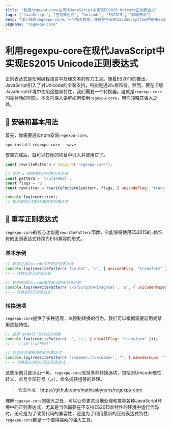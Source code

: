 ```yaml
---
title: "利用regexpu-core在现代JavaScript中实现ES2015 Unicode正则表达式"
tags: ["JavaScript", "正则表达式", "Unicode", "ES2015", "前端开发"]
desc: "深入探索regexpu-core，一个强大的库，使得在今日的JavaScript代码中使用ES2015 Unicode 正则表达式成为可能。"
pkgName: "regexpu-core"
---
```


# 利用regexpu-core在现代JavaScript中实现ES2015 Unicode正则表达式

正则表达式是任何编程语言中处理文本的有力工具。随着ES2015的推出，JavaScript引入了对Unicode的全新支持，特别是通过`u`修饰符。然而，要在旧版JavaScript环境中使用这些新特性，我们需要一个转换器。这就是`regexpu-core`闪亮登场的时刻。本文将深入讲解如何使用`regexpu-core`，带你领略其强大之处。

## 🚀 安装和基本用法

首先，你需要通过npm安装`regexpu-core`。

```shell
npm install regexpu-core --save
```

安装完成后，就可以在你的项目中引入并使用它了。

```javascript
const rewritePattern = require('regexpu-core');

// 使用`u`修饰符的正则表达式示例
const pattern = '\\u{1F680}';
const flags = 'u';
const rewritten = rewritePattern(pattern, flags, { unicodeFlag: "transform" });

console.log(rewritten);
// 输出转换后的ES5兼容正则表达式
```

## 🌟 重写正则表达式

`regexpu-core`的核心功能是`rewritePattern`函数，它能够将使用ES2015的`u`修饰符的正则表达式转换为ES5兼容的形式。

### 基本示例

```javascript
// 转换包含Unicode字符的正则表达式
console.log(rewritePattern('foo.bar', 'u', { unicodeFlag: "transform" }));
// → 转换后的正则表达式

// 转换使用Unicode属性转义的正则表达式
console.log(rewritePattern('\\p{Script=Hiragana}', 'u', { unicodePropertyEscapes: 'transform' }));
// → 转换后的正则表达式
```

### 转换选项

`regexpu-core`提供了多种选项，以控制转换的行为。我们可以根据需要启用或禁用这些特性。

```javascript
// 启用`dotAll`修饰符的转换
console.log(rewritePattern('.', 's', { dotAllFlag: 'transform' }));
// → '[\\0-\\uFFFF]'

// 包含命名捕获组的正则表达式
console.log(rewritePattern('(?<name>.)\\k<name>', '', { namedGroups: 'transform' }));
// → 转换后支持ES5的正则表达式
```

这些示例只是冰山一角。`regexpu-core`支持多种转换选项，包括对Unicode属性转义、点号全部符号（.`s`）、命名捕获组等的处理。

> 仓库地址：https://github.com/mathiasbynens/regexpu-core

理解`regexpu-core`的强大之处，可以让你更灵活地处理和兼容各种JavaScript环境中的正则表达式，尤其是当你需要在不支持ES2015新特性的环境中运行代码时。无论是为了改善代码的兼容性，还是为了利用最新的正则表达式特性，`regexpu-core`都是一个值得探索的强大工具。